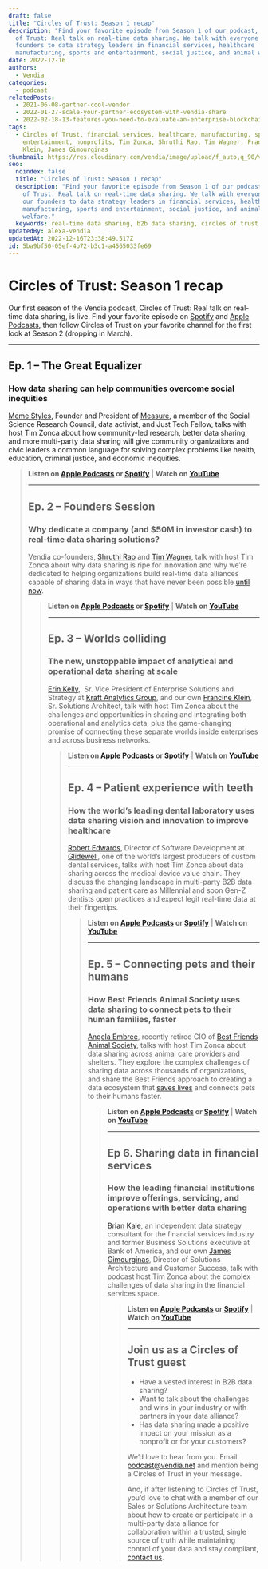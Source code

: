 ```yaml
---
draft: false
title: "Circles of Trust: Season 1 recap"
description: "Find your favorite episode from Season 1 of our podcast, Circles
  of Trust: Real talk on real-time data sharing. We talk with everyone from our
  founders to data strategy leaders in financial services, healthcare
  manufacturing, sports and entertainment, social justice, and animal welfare."
date: 2022-12-16
authors:
  - Vendia
categories:
  - podcast
relatedPosts:
  - 2021-06-08-gartner-cool-vendor
  - 2022-01-27-scale-your-partner-ecosystem-with-vendia-share
  - 2022-02-18-13-features-you-need-to-evaluate-an-enterprise-blockchain-platform
tags:
  - Circles of Trust, financial services, healthcare, manufacturing, sports,
    entertainment, nonprofits, Tim Zonca, Shruthi Rao, Tim Wagner, Francine
    Klein, James Gimourginas
thumbnail: https://res.cloudinary.com/vendia/image/upload/f_auto,q_90/v1670278509/COT_d1fwyl.webp
seo:
  noindex: false
  title: "Circles of Trust: Season 1 recap"
  description: "Find your favorite episode from Season 1 of our podcast, Circles
    of Trust: Real talk on real-time data sharing. We talk with everyone from
    our founders to data strategy leaders in financial services, healthcare
    manufacturing, sports and entertainment, social justice, and animal
    welfare."
  keywords: real-time data sharing, b2b data sharing, circles of trust
updatedBy: alexa-vendia
updatedAt: 2022-12-16T23:38:49.517Z
id: 5ba9bf50-05ef-4b72-b3c1-a4565033fe69
---
```


# Circles of Trust: Season 1 recap

Our first season of the Vendia podcast, Circles of Trust: Real talk on real-time data sharing, is live. Find your favorite episode on [Spotify](https://open.spotify.com/show/49kZwowJkYxjceHIax2zxK) and [Apple Podcasts](https://podcasts.apple.com/us/podcast/circles-of-trust/id1645908970), then follow Circles of Trust on your favorite channel for the first look at Season 2 (dropping in March).

---

## Ep. 1 – The Great Equalizer

### How data sharing can help communities overcome social inequities

[Meme Styles](https://www.linkedin.com/in/meme-s-5bb631bb/), Founder and President of [Measure](https://wemeasure.org/), a member of the Social Science Research Council, data activist, and Just Tech Fellow, talks with host Tim Zonca about how community-led research, better data sharing, and more multi-party data sharing will give community organizations and civic leaders a common language for solving complex problems like health, education, criminal justice, and economic inequities.

<BlockQuote text="We can turn data into a utility, something we can all leverage and use to make our society better." author="Meme Styles" />

**Listen on [Apple Podcasts](https://podcasts.apple.com/us/podcast/the-great-equalizer-how-data-sharing-can-help/id1645908970?i=1000581093344) or [Spotify](https://open.spotify.com/episode/5PpoOEgiGCTRyPMoNApera)** | **Watch on [YouTube](https://www.youtube.com/watch?v=P0BJC1rgI3w)**

<YouTube aspectRatio="16:9" url="https://www.youtube.com/watch?v=P0BJC1rgI3w" />

---

## Ep. 2 – Founders Session

### Why dedicate a company (and $50M in investor cash) to real-time data sharing solutions?

Vendia co-founders, [Shruthi Rao](https://www.linkedin.com/in/shruthirao/) and [Tim Wagner](https://www.linkedin.com/in/timawagner/), talk with host Tim Zonca about why data sharing is ripe for innovation and why we’re dedicated to helping organizations build real-time data alliances capable of sharing data in ways that have never been possible [until now](http://vendia.com/product).

<BlockQuote text="The best technology is the one that just disappears and lets the end customer or end user have this amazing experience where they get to where they need to go powerfully but simply. We do that for our customers with Vendia Share." author="Shruthi Rao" />

**Listen on [Apple Podcasts](https://podcasts.apple.com/us/podcast/founders-session-why-dedicate-a-company-and-$50m/id1645908970?i=1000583148293) or [Spotify](https://open.spotify.com/episode/1ZQKhhzWsnyFdvzbbqwsBG?si=4a5f00e550b2469d)** | **Watch on [YouTube](https://www.youtube.com/watch?v=xQR1zLvqYDA)**

<YouTube aspectRatio="16:9" url="https://www.youtube.com/watch?v=xQR1zLvqYDA" />

---

## Ep. 3 – Worlds colliding

### The new, unstoppable impact of analytical and operational data sharing at scale

[Erin Kelly](https://www.linkedin.com/in/erinannkelly/),  Sr. Vice President of Enterprise Solutions and Strategy at [Kraft Analytics Group](https://www.kagr.com/), and our own [Francine Klein](https://www.vendia.com/blog/author/francine-klein), Sr. Solutions Architect, talk with host Tim Zonca about the challenges and opportunities in sharing and integrating both operational and analytics data, plus the game-changing promise of connecting these separate worlds inside enterprises and across business networks.

<BlockQuote text="You can combine operational data with analytics in real-time to help people make memories." author="Erin Kelly" />

**Listen on [Apple Podcasts](https://podcasts.apple.com/us/podcast/worlds-colliding-the-new-unstoppable-impact/id1645908970?i=1000584806498) or [Spotify](https://open.spotify.com/episode/2GGPr4KxOs5FcSAsFFH0b1?si=7ab313b2f1b94547)** | **Watch on [YouTube](https://www.youtube.com/watch?v=9u15BHnlbQ8)**

<YouTube aspectRatio="16:9" url="https://www.youtube.com/watch?v=9u15BHnlbQ8" />

---

## Ep. 4 – Patient experience with teeth

### How the world’s leading dental laboratory uses data sharing vision and innovation to improve healthcare

[Robert Edwards](https://www.linkedin.com/in/bobbyedwards/), Director of Software Development at [Glidewell](https://glidewelldental.com/), one of the world’s largest producers of custom dental services, talks with host Tim Zonca about data sharing across the medical device value chain. They discuss the changing landscape in multi-party B2B data sharing and patient care as Millennial and soon Gen-Z dentists open practices and expect legit real-time data at their fingertips.

<BlockQuote text="The TikTok generation of dentists are coming in. They, just naturally, do things a different way. And so they expect more real-time as immediacy — I should be able to look at my phone and know where the 10 cases I sent you are." author="Robert Edwards" />

**Listen on [Apple Podcasts](https://podcasts.apple.com/us/podcast/patient-experience-with-teeth-how-the-worlds/id1645908970?i=1000586473614) or [Spotify](https://open.spotify.com/episode/0iCtUjSdnuKhghUHQv1jth?si=95862c648f80460a)** | **Watch on [YouTube](https://www.youtube.com/watch?v=ugsednfx2ik)**

<YouTube aspectRatio="16:9" url="https://www.youtube.com/watch?v=ugsednfx2ik" />

---

## Ep. 5 – Connecting pets and their humans

### How Best Friends Animal Society uses data sharing to connect pets to their human families, faster

[Angela Embree](https://www.linkedin.com/in/angela-embree-959a05a/), recently retired CIO of [Best Friends Animal Society](https://bestfriends.org/), talks with host Tim Zonca about data sharing across animal care providers and shelters. They explore the complex challenges of sharing data across thousands of organizations, and share the Best Friends approach to creating a data ecosystem that [saves lives](https://bestfriends.org/no-kill-2025) and connects pets to their humans faster.

<BlockQuote text="We helped one of our shelter partners with the worst save rate go from a 30% save rate, which means 70% of the animals were dying in the shelter, to a save rate above 90%. Having that impact for the animals — and proving it — was really important." author="Angela Emree" />

**Listen on [Apple Podcasts](https://podcasts.apple.com/us/podcast/connecting-pets-and-their-humans-how-best-friends/id1645908970?i=1000588192446) or [Spotify](https://open.spotify.com/episode/1P9g1uysZWJ2mWkQRoqN0B?si=6269b7f7ef214ad2)** | **Watch on [YouTube](https://www.youtube.com/watch?v=34FDbI0tvKI&list=PLTl1YD8dYVqGVPb-hxcJDpKT4oG__AKcJ&index=4)**

<YouTube aspectRatio="16:9" url="https://www.youtube.com/watch?v=34FDbI0tvKI&list=PLTl1YD8dYVqGVPb-hxcJDpKT4oG__AKcJ&index=4" />

---

## Ep 6. Sharing data in financial services

### How the leading financial institutions improve offerings, servicing, and operations with better data sharing

[Brian Kale](https://www.linkedin.com/in/brianmkale), an independent data strategy consultant for the financial services industry and former Business Solutions executive at Bank of America, and our own [James Gimourginas](https://www.vendia.com/blog/author/james-gimourginas), Director of Solutions Architecture and Customer Success, talk with podcast host Tim Zonca about the complex challenges of data sharing in the financial services space.

<BlockQuote text="Just by nature of being centralized, you become a bottleneck to innovation. And it makes it more difficult to change and adapt to the speed of business. …Having the ability to stretch across clouds is going to be table stakes." author="Brian Kale" />

**Listen on [Apple Podcasts](https://podcasts.apple.com/us/podcast/sharing-data-in-financial-services-how-the-leading/id1645908970?i=1000589939015) or [Spotify](https://open.spotify.com/episode/2pvJjhiE5UbFUSo7p9D9xF?si=77f13d86cf214403)** | **Watch on [YouTube](https://www.youtube.com/watch?v=dNIlo8O74MI&list=PLTl1YD8dYVqGVPb-hxcJDpKT4oG__AKcJ&index=5)**

<YouTube aspectRatio="16:9" url="https://www.youtube.com/watch?v=dNIlo8O74MI&list=PLTl1YD8dYVqGVPb-hxcJDpKT4oG__AKcJ&index=5" />

---

## Join us as a Circles of Trust guest

- Have a vested interest in B2B data sharing? 
- Want to talk about the challenges and wins in your industry or with partners in your data alliance? 
- Has data sharing made a positive impact on your mission as a nonprofit or for your customers?

We’d love to hear from you. Email [podcast@vendia.net](mailto:podcast@vendia.net) and mention being a Circles of Trust in your message. 

And, if after listening to Circles of Trust, you’d love to chat with a member of our Sales or Solutions Architecture team about how to create or participate in a multi-party data alliance for collaboration within a trusted, single source of truth while maintaining control of your data and stay compliant, [contact us](http://vendia.com/contact-us).
